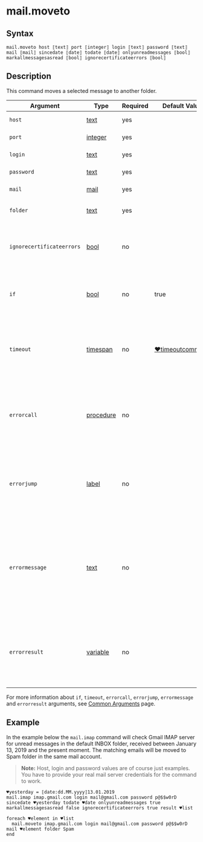 # mail.moveto

## Syntax

```G1ANT
mail.moveto host ⟦text⟧ port ⟦integer⟧ login ⟦text⟧ password ⟦text⟧ mail ⟦mail⟧ sincedate ⟦date⟧ todate ⟦date⟧ onlyunreadmessages ⟦bool⟧ markallmessagesasread ⟦bool⟧ ignorecertificateerrors ⟦bool⟧
```

## Description

This command moves a selected message to another folder.

| Argument            | Type                                                         | Required | Default Value                                               | Description                                                  |
| ------------------- | ------------------------------------------------------------ | -------- | ----------------------------------------------------------- | ------------------------------------------------------------ |
| `host`                 | [text](https://manual.g1ant.com/link/G1ANT.Language/G1ANT.Language/Structures/TextStructure.md) | yes      |                                                              | IMAP server address                                          |
| `port`                 | [integer](https://manual.g1ant.com/link/G1ANT.Language/G1ANT.Language/Structures/IntegerStructure.md) | yes      |                                                              | IMAP server port number                                      |
| `login`                | [text](https://manual.g1ant.com/link/G1ANT.Language/G1ANT.Language/Structures/TextStructure.md) | yes      |                                                              | User email login                                             |
| `password`             | [text](https://manual.g1ant.com/link/G1ANT.Language/G1ANT.Language/Structures/TextStructure.md) | yes      |                                                              | User email password                                          |
| `mail` | [mail](https://manual.g1ant.com/link/G1ANT.Language/G1ANT.Language/Structures/MailStructure.md) | yes |  | Mail message to be moved                                     |
| `folder`            | [text](https://manual.g1ant.com/link/G1ANT.Language/G1ANT.Language/Structures/TextStructure.md) | yes   |                                                              | Name of the destination folder |
| `ignorecertificateerrors` | [bool](https://manual.g1ant.com/link/G1ANT.Language/G1ANT.Language/Structures/BooleanStructure.md) | no       |                                                              | If set to `true`, the command will ignore any security certificate errors |
| `if`                | [bool](https://manual.g1ant.com/link/G1ANT.Language/G1ANT.Language/Structures/BooleanStructure.md) | no       | true                                                        | Executes the command only if a specified condition is true   |
| `timeout`           | [timespan](https://manual.g1ant.com/link/G1ANT.Language/G1ANT.Language/Structures/TimespanStructure.md) | no       | [♥timeoutcommand](G1ANT.Language/G1ANT.Addon.Core/Variables/TimeoutCommandVariable.md) | Specifies time in milliseconds for G1ANT.Robot to wait for the command to be executed |
| `errorcall`         | [procedure](https://manual.g1ant.com/link/G1ANT.Language/G1ANT.Language/Structures/ProcedureStructure.md) | no       |                                                             | Name of a procedure to call when the command throws an exception or when a given `timeout` expires |
| `errorjump`         | [label](https://manual.g1ant.com/link/G1ANT.Language/G1ANT.Language/Structures/LabelStructure.md) | no       |                                                             | Name of the label to jump to when the command throws an exception or when a given `timeout` expires |
| `errormessage`      | [text](https://manual.g1ant.com/link/G1ANT.Language/G1ANT.Language/Structures/TextStructure.md)  | no       |                                                             | A message that will be shown in case the command throws an exception or when a given `timeout` expires, and no `errorjump` argument is specified |
| `errorresult`       | [variable](https://manual.g1ant.com/link/G1ANT.Language/G1ANT.Language/Structures/VariableStructure.md) | no       |                                                             | Name of a variable that will store the returned exception. The variable will be of [error](G1ANT.Language/G1ANT.Language/Structures/ErrorStructure.md) structure |

For more information about `if`, `timeout`, `errorcall`, `errorjump`, `errormessage` and `errorresult` arguments, see [Common Arguments](https://manual.g1ant.com/link/G1ANT.Manual/appendices/common-arguments.md) page.

## Example

In the example below the `mail.imap` command will check Gmail IMAP server for unread messages in the default INBOX folder, received between January 13, 2019 and the present moment. The matching emails will be moved to Spam folder in the same mail account.

> **Note:** Host, login and password values are of course just examples. You have to provide your real mail server credentials for the command to work.

```G1ANT
♥yesterday = ⟦date:dd.MM.yyyy⟧13.01.2019
mail.imap imap.gmail.com login mail@gmail.com password p@$$w0rD sincedate ♥yesterday todate ♥date onlyunreadmessages true markallmessagesasread false ignorecertificateerrors true result ♥list 

foreach ♥element in ♥list
  mail.moveto imap.gmail.com login mail@gmail.com password p@$$w0rD mail ♥element folder Spam
end
```
